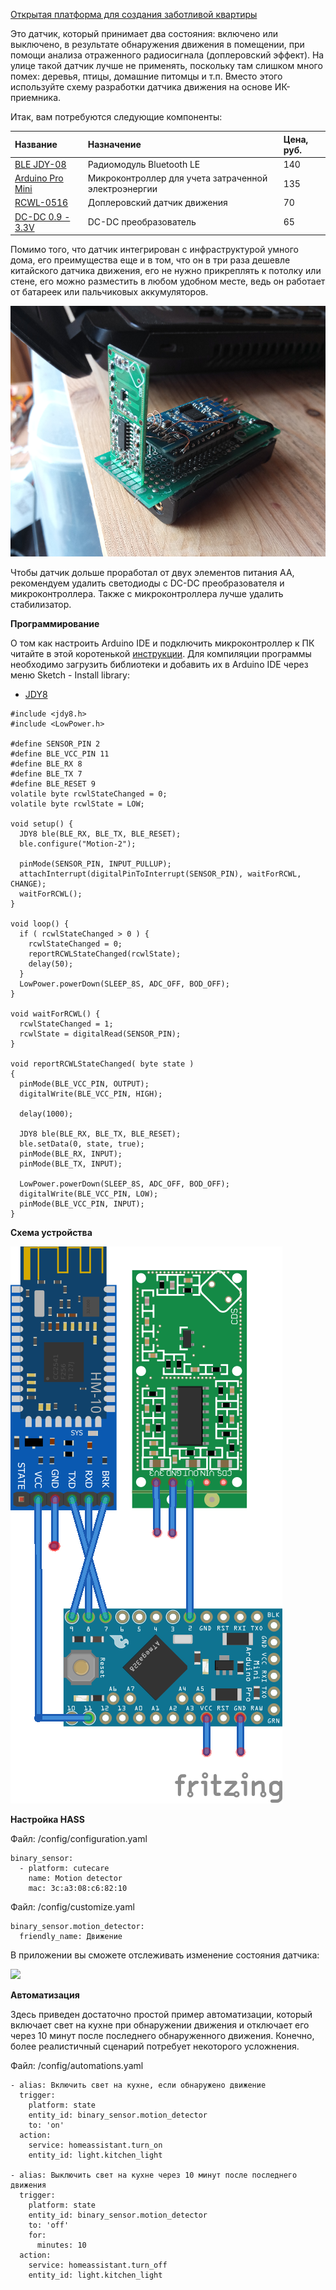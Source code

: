 [Открытая платформа для создания заботливой квартиры](http://cutecare.ru)
 
Это датчик, который принимает два состояния: включено или выключено, в результате обнаружения движения в помещении, при помощи анализа отраженного радиосигнала (доплеровский эффект). На улице такой датчик лучше не применять, поскольку там слишком много помех: деревья, птицы, домашние питомцы и т.п. Вместо этого используйте схему разработки датчика движения на основе ИК-приемника.

Итак, вам потребуются следующие компоненты:

|Название|Назначение|Цена, руб.|
| :----------- |:----------- |:----------- |
|[BLE JDY-08](https://rover.ebay.com/rover/1/711-53200-19255-0/1?icep_id=114&ipn=icep&toolid=20004&campid=5338218090&mpre=https%3A%2F%2Fwww.ebay.com%2Fitm%2FBluetooth-4-0-BLE-Low-Power-CC2541-JDY-08-Support-Airsync-iBeacon-Module%2F322511962233%3FssPageName%3DSTRK%253AMEBIDX%253AIT%26_trksid%3Dp2057872.m2749.l2649)|Радиомодуль Bluetooth LE|140|
|[Arduino Pro Mini](https://rover.ebay.com/rover/1/711-53200-19255-0/1?icep_id=114&ipn=icep&toolid=20004&campid=5338218090&mpre=https%3A%2F%2Fwww.ebay.com%2Fitm%2F2PCS-New-Pro-Mini-atmega328-Board-5V-16M-Arduino-Compatible-Nano%2F191674251828%3FssPageName%3DSTRK%253AMEBIDX%253AIT%26_trksid%3Dp2057872.m2749.l2649)|Микроконтроллер для учета затраченной электроэнергии|135|
|[RCWL-0516](https://amperkot.ru/products/doplerovskiy_datchik_dvizheniya_rcwl0516/24327865.html)|Доплеровский датчик движения|70|
|[DC-DC 0.9 - 3.3V](https://rover.ebay.com/rover/1/711-53200-19255-0/1?icep_id=114&ipn=icep&toolid=20004&campid=5338218090&mpre=https%3A%2F%2Fwww.ebay.com%2Fitm%2FDC-Converter-0-9V-3-3V-to-5V-12V-Boost-Step-up-Down-1-8-5V-to-3-3V-Power-Supply-%2F201932734402%3Fvar%3D%26hash%3Ditem0)|DC-DC преобразователь|65|

Помимо того, что датчик интегрирован с инфраструктурой умного дома, его преимущества еще и в том, что он в три раза дешевле китайского датчика движения, его не нужно прикреплять к потолку или стене, его можно разместить в любом удобном месте, ведь он работает от батареек или пальчиковых аккумуляторов.

![Умный радио датчик движения](https://github.com/cutecare/cutecare-docs/blob/master/images/rcwlMovementSensor.png?raw=true)

Чтобы датчик дольше проработал от двух элементов питания АА, рекомендуем удалить светодиоды с DC-DC преобразователя и микроконтроллера. Также с микроконтроллера лучше удалить стабилизатор.

**Программирование**

О том как настроить Arduino IDE и подключить микроконтроллер к ПК читайте в этой коротенькой [инструкции](http://cutecare.readthedocs.io/ru/master/%D0%9C%D0%B8%D0%BA%D1%80%D0%BE%D0%BA%D0%BE%D0%BD%D1%82%D1%80%D0%BE%D0%BB%D0%BB%D0%B5%D1%80%D1%8B/#arduino-pro-mini). Для компиляции программы необходимо загрузить библиотеки и добавить их в Arduino IDE через меню Sketch - Install library:

* [JDY8](https://github.com/cutecare/jdy8/archive/master.zip)

```
#include <jdy8.h>
#include <LowPower.h>

#define SENSOR_PIN 2
#define BLE_VCC_PIN 11
#define BLE_RX 8
#define BLE_TX 7
#define BLE_RESET 9
volatile byte rcwlStateChanged = 0;
volatile byte rcwlState = LOW;

void setup() {
  JDY8 ble(BLE_RX, BLE_TX, BLE_RESET);
  ble.configure("Motion-2");

  pinMode(SENSOR_PIN, INPUT_PULLUP);
  attachInterrupt(digitalPinToInterrupt(SENSOR_PIN), waitForRCWL, CHANGE);
  waitForRCWL();
}

void loop() {
  if ( rcwlStateChanged > 0 ) {
    rcwlStateChanged = 0;
    reportRCWLStateChanged(rcwlState);
    delay(50);
  }
  LowPower.powerDown(SLEEP_8S, ADC_OFF, BOD_OFF);
}

void waitForRCWL() {
  rcwlStateChanged = 1;
  rcwlState = digitalRead(SENSOR_PIN);
}

void reportRCWLStateChanged( byte state )
{
  pinMode(BLE_VCC_PIN, OUTPUT);
  digitalWrite(BLE_VCC_PIN, HIGH);

  delay(1000);
  
  JDY8 ble(BLE_RX, BLE_TX, BLE_RESET);
  ble.setData(0, state, true);
  pinMode(BLE_RX, INPUT);
  pinMode(BLE_TX, INPUT);

  LowPower.powerDown(SLEEP_8S, ADC_OFF, BOD_OFF);
  digitalWrite(BLE_VCC_PIN, LOW);
  pinMode(BLE_VCC_PIN, INPUT);
}
```

**Схема устройства**

![схема](https://github.com/cutecare/cutecare-docs/blob/master/images/MotionDetectorRadio_bb.png?raw=true)

**Настройка HASS**

Файл: /config/configuration.yaml
```
binary_sensor:
  - platform: cutecare
    name: Motion detector
    mac: 3c:a3:08:c6:82:10
```

Файл: /config/customize.yaml
```
binary_sensor.motion_detector:
  friendly_name: Движение
```

В приложении вы сможете отслеживать изменение состояния датчика:

<img src="https://github.com/cutecare/cutecare-docs/blob/master/images/binary-sensor-jdy08-app.png?raw=true" width="400">

**Автоматизация**

Здесь приведен достаточно простой пример автоматизации, который включает свет на кухне при обнаружении движения и отключает его через 10 минут после последнего обнаруженного движения. Конечно, более реалистичный сценарий потребует некоторого усложнения.

Файл: /config/automations.yaml
```
- alias: Включить свет на кухне, если обнаружено движение
  trigger:
    platform: state
    entity_id: binary_sensor.motion_detector
    to: 'on'
  action:
    service: homeassistant.turn_on
    entity_id: light.kitchen_light

- alias: Выключить свет на кухне через 10 минут после последнего движения
  trigger:
    platform: state
    entity_id: binary_sensor.motion_detector
    to: 'off'
    for:
      minutes: 10
  action:
    service: homeassistant.turn_off
    entity_id: light.kitchen_light
```
